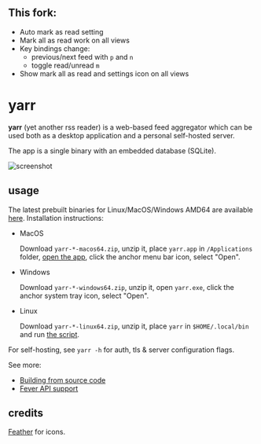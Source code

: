 ## This fork:

* Auto mark as read setting
* Mark all as read work on all views
* Key bindings change:
  * previous/next feed with `p` and `n`
  * toggle read/unread `m`
* Show mark all as read and settings icon on all views

# yarr

**yarr** (yet another rss reader) is a web-based feed aggregator which can be used both
as a desktop application and a personal self-hosted server.

The app is a single binary with an embedded database (SQLite).

![screenshot](etc/promo.png)

## usage

The latest prebuilt binaries for Linux/MacOS/Windows AMD64 are available
[here](https://github.com/nkanaev/yarr/releases/latest). Installation instructions:

* MacOS

  Download `yarr-*-macos64.zip`, unzip it, place `yarr.app` in `/Applications` folder, [open the app][macos-open], click the anchor menu bar icon, select "Open".

* Windows

  Download `yarr-*-windows64.zip`, unzip it, open `yarr.exe`, click the anchor system tray icon, select "Open".

* Linux

  Download `yarr-*-linux64.zip`, unzip it, place `yarr` in `$HOME/.local/bin`
and run [the script](etc/install-linux.sh).

[macos-open]: https://support.apple.com/en-gb/guide/mac-help/mh40616/mac

For self-hosting, see `yarr -h` for auth, tls & server configuration flags.

See more:

* [Building from source code](doc/build.md)
* [Fever API support](doc/fever.md)

## credits

[Feather](http://feathericons.com/) for icons.
